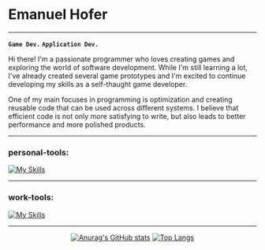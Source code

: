 # Emanuel Hofer

<hr/>

**`Game Dev.`** **`Application Dev.`**

Hi there! I'm a passionate programmer who loves creating games and exploring the world of software development. While I'm still learning a lot, I've already created several game prototypes and I'm excited to continue developing my skills as a self-thaught game developer.

One of my main focuses in programming is optimization and creating reusable code that can be used across different systems. I believe that efficient code is not only more satisfying to write, but also leads to better performance and more polished products.

<hr/>

### personal-tools:
[![My Skills](https://skillicons.dev/icons?i=unreal,cpp,unity,visualstudio,gamemakerstudio,blender,autocad,ableton)](https://skillicons.dev)

<hr/>

### work-tools:
[![My Skills](https://skillicons.dev/icons?i=html,css,js,bootstrap,vscode,idea,py)](https://skillicons.dev)

<hr/>

<div align="center">

[![Anurag's GitHub stats](https://github-readme-stats.vercel.app/api?username=HoferEmanuel&show_icons=true&theme=dark)](https://github.com/HoferEmanuel/github-readme-stats)
[![Top Langs](https://github-readme-stats.vercel.app/api/top-langs/?username=HoferEmanuel&theme=dark)](https://github.com/HoferEmanuel/github-readme-stats)
  
</div>
